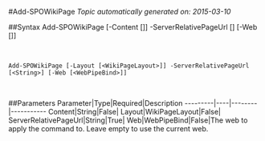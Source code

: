 #Add-SPOWikiPage
*Topic automatically generated on: 2015-03-10*


##Syntax
    Add-SPOWikiPage [-Content [<String>]] -ServerRelativePageUrl [<String>] [-Web [<WebPipeBind>]]

&nbsp;

    Add-SPOWikiPage [-Layout [<WikiPageLayout>]] -ServerRelativePageUrl [<String>] [-Web [<WebPipeBind>]]

&nbsp;

##Parameters
Parameter|Type|Required|Description
---------|----|--------|-----------
Content|String|False|
Layout|WikiPageLayout|False|
ServerRelativePageUrl|String|True|
Web|WebPipeBind|False|The web to apply the command to. Leave empty to use the current web.
